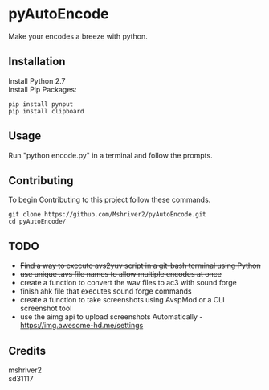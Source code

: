 # pyAutoEncode
Make your encodes a breeze with python.

## Installation
Install Python 2.7  
Install Pip Packages:  
```shell
pip install pynput
pip install clipboard
```

## Usage
Run "python encode.py" in a terminal and follow the prompts.

## Contributing
To begin Contributing to this project follow these commands.

```shell
git clone https://github.com/Mshriver2/pyAutoEncode.git
cd pyAutoEncode/
```

## TODO
* ~~Find a way to execute avs2yuv script in a git-bash terminal using Python~~
* ~~use unique .avs file names to allow multiple encodes at once~~
* create a function to convert the wav files to ac3 with sound forge
* finish ahk file that executes sound forge commands
* create a function to take screenshots using AvspMod or a CLI screenshot tool
* use the aimg api to upload screenshots Automatically - https://img.awesome-hd.me/settings

## Credits
mshriver2  
sd31117
